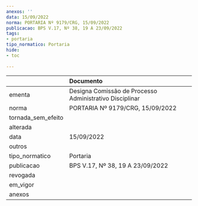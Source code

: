 ```yaml
---
anexos: ''
data: 15/09/2022
norma: PORTARIA Nº 9179/CRG, 15/09/2022
publicacao: BPS V.17, Nº 38, 19 A 23/09/2022
tags:
- portaria
tipo_normatico: Portaria
hide: 
- toc 
 
---
```


|                    | Documento                                               |
|:-------------------|:--------------------------------------------------------|
| ementa             | Designa Comissão de Processo Administrativo Disciplinar |
| norma              | PORTARIA Nº 9179/CRG, 15/09/2022                        |
| tornada_sem_efeito |                                                         |
| alterada           |                                                         |
| data               | 15/09/2022                                              |
| outros             |                                                         |
| tipo_normatico     | Portaria                                                |
| publicacao         | BPS V.17, Nº 38, 19 A 23/09/2022                        |
| revogada           |                                                         |
| em_vigor           |                                                         |
| anexos             |                                                         |